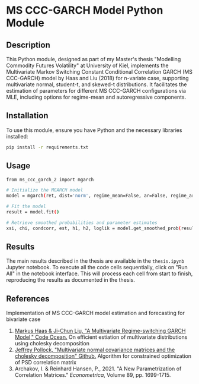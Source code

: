 # MS CCC-GARCH Model Python Module

## Description

This Python module, designed as part of my Master's thesis "Modelling Commodity Futures Volatility" at University of Kiel, implements the Multivariate Markov Switching Constant Conditional Correlation GARCH (MS CCC-GARCH) model by Haas and Liu (2018) for n-variate case, supporting multivariate normal, student-t, and skewed-t distributions. It facilitates the estimation of parameters for different MS CCC-GARCH configurations via MLE, including options for regime-mean and autoregressive components.

## Installation

To use this module, ensure you have Python and the necessary libraries installed:

```bash
pip install -r requirements.txt
```

## Usage

```bash
from ms_ccc_garch_2 import mgarch 

# Initialize the MGARCH model
model = mgarch(ret, dist='norm', regime_mean=False, ar=False, regime_ar=False)

# Fit the model
result = model.fit()

# Retrieve smoothed probabilities and parameter estimates
xsi, chi, condcorr, est, h1, h2, loglik = model.get_smoothed_prob(result.x)
```

## Results

The main results described in the thesis are available in the `thesis.ipynb` Jupyter notebook. To execute all the code cells sequentially, click on "Run All" in the notebook interface. This will process each cell from start to finish, reproducing the results as documented in the thesis.


## References
Implementation of MS CCC-GARCH model estimation and forecasting for bivariate case
1. [Markus Haas & Ji-Chun Liu, "A Multivariate Regime-switching GARCH Model," Code Ocean.](https://codeocean.com/capsule/9016375/tree/v1)
On efficient estiation of multivariate distributions using cholesky decomposition
2. [Jeffrey Pollock, "Multivariate normal covariance matrices and the cholesky decomposition" Github.](https://jeffpollock9.github.io/multivariate-normal-cholesky/)
Algorithm for constrained optimization of PSD correlation matrix
3. Archakov, I. & Reinhard Hansen, P., 2021. "A New Parametrization of Correlation Matrices." _Econometrica_, Volume 89, pp. 1699-1715.
